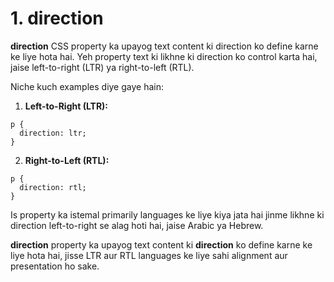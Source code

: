 # 1. direction

**direction** CSS property ka upayog text content ki direction ko define karne ke liye hota hai. Yeh property text ki likhne ki direction ko control karta hai, jaise left-to-right (LTR) ya right-to-left (RTL).

Niche kuch examples diye gaye hain:

1. **Left-to-Right (LTR):**

```
p {
  direction: ltr;
}
```

2. **Right-to-Left (RTL):**

```
p {
  direction: rtl;
}
```

Is property ka istemal primarily languages ke liye kiya jata hai jinme likhne ki direction left-to-right se alag hoti hai, jaise Arabic ya Hebrew.

**direction** property ka upayog text content ki **direction** ko define karne ke liye hota hai, jisse LTR aur RTL languages ke liye sahi alignment aur presentation ho sake.